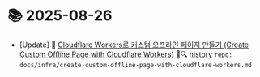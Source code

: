 # 📚 2025-08-26
- [Update] 📙 [Cloudflare Workers로 커스텀 오프라인 페이지 만들기 (Create Custom Offline Page with Cloudflare Workers)](https://til.qriosity.dev/featured/infra/create-custom-offline-page-with-cloudflare-workers) 📃🔍 [history](https://github.com/Queue-ri/TIL/commits/main/docs/infra/create-custom-offline-page-with-cloudflare-workers.md?since=2025-08-26T00:00:00Z&until=2025-08-26T23:59:59Z) `repo: docs/infra/create-custom-offline-page-with-cloudflare-workers.md`
